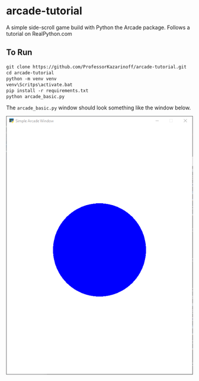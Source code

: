 # arcade-tutorial

A simple side-scroll game build with Python the Arcade package. Follows a tutorial on RealPython.com

## To Run

```
git clone https://github.com/ProfessorKazarinoff/arcade-tutorial.git
cd arcade-tutorial
python -m venv venv
venv\Scritps\activate.bat
pip install -r requirements.txt
python arcade_basic.py
```

The ```arcade_basic.py``` window should look something like the window below.

![Basic Arcade Window](docs/images/basic_arcade_window.png)
